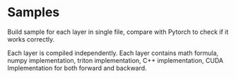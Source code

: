# Samples
Build sample for each layer in single file, compare with Pytorch to check if it works correctly. 

Each layer is compiled independently. Each layer contains math formula, numpy implementation, triton implementation, C++ implementation, CUDA Implementation for both forward and backward. 